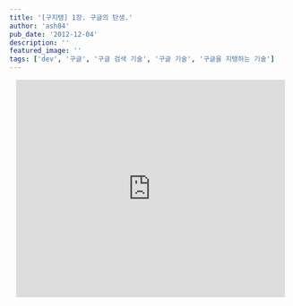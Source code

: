```yaml
---
title: '[구지탱] 1장. 구글의 탄생.'
author: 'ash84'
pub_date: '2012-12-04'
description: ''
featured_image: ''
tags: ['dev', '구글', '구글 검색 기술', '구글 기술', '구글을 지탱하는 기술']
---
```



<center><iframe allowfullscreen="true" frameborder="0" height="389" mozallowfullscreen="true" src="https://docs.google.com/presentation/embed?id=1k1a5PtPXaKncJVJrNN57jXrRGSs8oZxHPC1hCZiH6q4&start=false&loop=false&delayms=3000" webkitallowfullscreen="true" width="480"></iframe>

</center><center>  
</center><center>  
</center>

